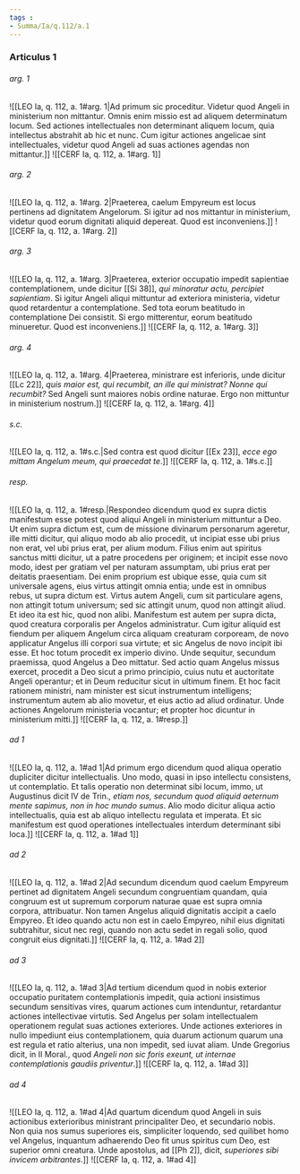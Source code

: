 ```yaml
---
tags : 
- Summa/Ia/q.112/a.1
---
```


### Articulus 1

###### arg. 1
![[LEO Ia, q. 112, a. 1#arg. 1|Ad primum sic proceditur. Videtur quod Angeli in ministerium non mittantur. Omnis enim missio est ad aliquem determinatum locum. Sed actiones intellectuales non determinant aliquem locum, quia intellectus abstrahit ab hic et nunc. Cum igitur actiones angelicae sint intellectuales, videtur quod Angeli ad suas actiones agendas non mittantur.]]
![[CERF Ia, q. 112, a. 1#arg. 1]]

###### arg. 2
![[LEO Ia, q. 112, a. 1#arg. 2|Praeterea, caelum Empyreum est locus pertinens ad dignitatem Angelorum. Si igitur ad nos mittantur in ministerium, videtur quod eorum dignitati aliquid depereat. Quod est inconveniens.]]
![[CERF Ia, q. 112, a. 1#arg. 2]]

###### arg. 3
![[LEO Ia, q. 112, a. 1#arg. 3|Praeterea, exterior occupatio impedit sapientiae contemplationem, unde dicitur [[Si 38]], *qui minoratur actu, percipiet sapientiam*. Si igitur Angeli aliqui mittuntur ad exteriora ministeria, videtur quod retardentur a contemplatione. Sed tota eorum beatitudo in contemplatione Dei consistit. Si ergo mitterentur, eorum beatitudo minueretur. Quod est inconveniens.]]
![[CERF Ia, q. 112, a. 1#arg. 3]]

###### arg. 4
![[LEO Ia, q. 112, a. 1#arg. 4|Praeterea, ministrare est inferioris, unde dicitur [[Lc 22]], *quis maior est, qui recumbit, an ille qui ministrat? Nonne qui recumbit?* Sed Angeli sunt maiores nobis ordine naturae. Ergo non mittuntur in ministerium nostrum.]]
![[CERF Ia, q. 112, a. 1#arg. 4]]

###### s.c.
![[LEO Ia, q. 112, a. 1#s.c.|Sed contra est quod dicitur [[Ex 23]], *ecce ego mittam Angelum meum, qui praecedat te*.]]
![[CERF Ia, q. 112, a. 1#s.c.]]

###### resp.
![[LEO Ia, q. 112, a. 1#resp.|Respondeo dicendum quod ex supra dictis manifestum esse potest quod aliqui Angeli in ministerium mittuntur a Deo. Ut enim supra dictum est, cum de missione divinarum personarum ageretur, ille mitti dicitur, qui aliquo modo ab alio procedit, ut incipiat esse ubi prius non erat, vel ubi prius erat, per alium modum. Filius enim aut spiritus sanctus mitti dicitur, ut a patre procedens per originem; et incipit esse novo modo, idest per gratiam vel per naturam assumptam, ubi prius erat per deitatis praesentiam. Dei enim proprium est ubique esse, quia cum sit universale agens, eius virtus attingit omnia entia; unde est in omnibus rebus, ut supra dictum est. Virtus autem Angeli, cum sit particulare agens, non attingit totum universum; sed sic attingit unum, quod non attingit aliud. Et ideo ita est hic, quod non alibi. Manifestum est autem per supra dicta, quod creatura corporalis per Angelos administratur. Cum igitur aliquid est fiendum per aliquem Angelum circa aliquam creaturam corpoream, de novo applicatur Angelus illi corpori sua virtute; et sic Angelus de novo incipit ibi esse. Et hoc totum procedit ex imperio divino. Unde sequitur, secundum praemissa, quod Angelus a Deo mittatur. Sed actio quam Angelus missus exercet, procedit a Deo sicut a primo principio, cuius nutu et auctoritate Angeli operantur; et in Deum reducitur sicut in ultimum finem. Et hoc facit rationem ministri, nam minister est sicut instrumentum intelligens; instrumentum autem ab alio movetur, et eius actio ad aliud ordinatur. Unde actiones Angelorum ministeria vocantur; et propter hoc dicuntur in ministerium mitti.]]
![[CERF Ia, q. 112, a. 1#resp.]]

###### ad 1
![[LEO Ia, q. 112, a. 1#ad 1|Ad primum ergo dicendum quod aliqua operatio dupliciter dicitur intellectualis. Uno modo, quasi in ipso intellectu consistens, ut contemplatio. Et talis operatio non determinat sibi locum, immo, ut Augustinus dicit IV de Trin., *etiam nos, secundum quod aliquid aeternum mente sapimus, non in hoc mundo sumus*. Alio modo dicitur aliqua actio intellectualis, quia est ab aliquo intellectu regulata et imperata. Et sic manifestum est quod operationes intellectuales interdum determinant sibi loca.]]
![[CERF Ia, q. 112, a. 1#ad 1]]

###### ad 2
![[LEO Ia, q. 112, a. 1#ad 2|Ad secundum dicendum quod caelum Empyreum pertinet ad dignitatem Angeli secundum congruentiam quandam, quia congruum est ut supremum corporum naturae quae est supra omnia corpora, attribuatur. Non tamen Angelus aliquid dignitatis accipit a caelo Empyreo. Et ideo quando actu non est in caelo Empyreo, nihil eius dignitati subtrahitur, sicut nec regi, quando non actu sedet in regali solio, quod congruit eius dignitati.]]
![[CERF Ia, q. 112, a. 1#ad 2]]

###### ad 3
![[LEO Ia, q. 112, a. 1#ad 3|Ad tertium dicendum quod in nobis exterior occupatio puritatem contemplationis impedit, quia actioni insistimus secundum sensitivas vires, quarum actiones cum intenduntur, retardantur actiones intellectivae virtutis. Sed Angelus per solam intellectualem operationem regulat suas actiones exteriores. Unde actiones exteriores in nullo impediunt eius contemplationem, quia duarum actionum quarum una est regula et ratio alterius, una non impedit, sed iuvat aliam. Unde Gregorius dicit, in II Moral., quod *Angeli non sic foris exeunt, ut internae contemplationis gaudiis priventur*.]]
![[CERF Ia, q. 112, a. 1#ad 3]]

###### ad 4
![[LEO Ia, q. 112, a. 1#ad 4|Ad quartum dicendum quod Angeli in suis actionibus exterioribus ministrant principaliter Deo, et secundario nobis. Non quia nos sumus superiores eis, simpliciter loquendo, sed quilibet homo vel Angelus, inquantum adhaerendo Deo fit unus spiritus cum Deo, est superior omni creatura. Unde apostolus, ad [[Ph 2]], dicit, *superiores sibi invicem arbitrantes*.]]
![[CERF Ia, q. 112, a. 1#ad 4]]

